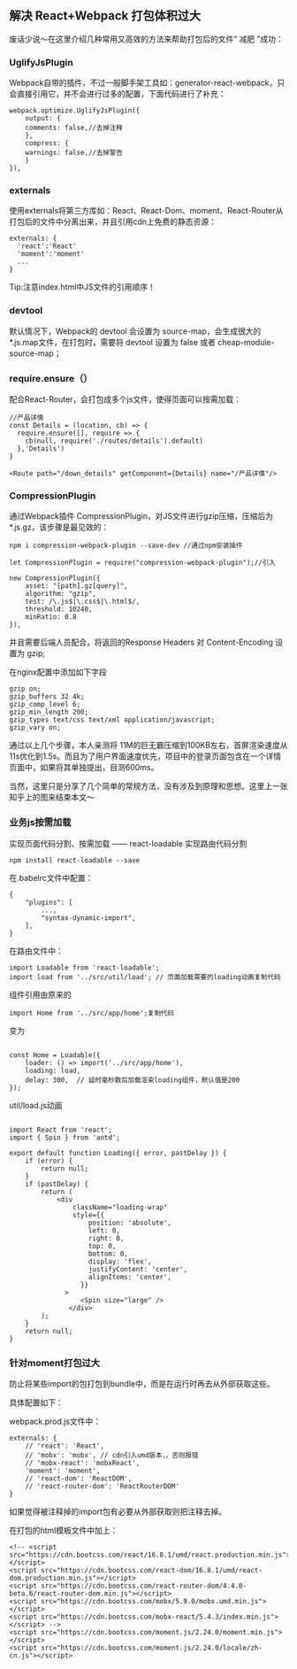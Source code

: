 ## 解决 React+Webpack 打包体积过大

废话少说～在这里介绍几种常用又高效的方法来帮助打包后的文件“ 减肥 ”成功：

### UglifyJsPlugin

Webpack自带的插件，不过一般脚手架工具如：generator-react-webpack，只会直接引用它，并不会进行过多的配置，下面代码进行了补充：

~~~
webpack.optimize.UglifyJsPlugin({
    output: {
    comments: false,//去掉注释
    },
    compress: {
    warnings: false,//去掉警告
    }
}),
~~~

### externals

使用externals将第三方库如：React、React-Dom、moment、React-Router从打包后的文件中分离出来，并且引用cdn上免费的静态资源：

~~~
externals: {
  'react':'React'
  'moment':'moment'
  ...
}
~~~

Tip:注意index.html中JS文件的引用顺序！

### devtool

默认情况下，Webpack的 devtool 会设置为 source-map，会生成很大的*.js.map文件，在打包时，需要将 devtool 设置为 false 或者 cheap-module-source-map；

### require.ensure（）

配合React-Router，会打包成多个js文件，使得页面可以按需加载：

~~~
//产品详情
const Details = (location, cb) => {
  require.ensure([], require => {
    cb(null, require('./routes/details').default)
  },'Details')
}

<Route path="/down_details" getComponent={Details} name="/产品详情"/>
~~~

### CompressionPlugin

通过Webpack插件 CompressionPlugin，对JS文件进行gzip压缩，压缩后为*.js.gz，该步骤是最见效的：

~~~
npm i compression-webpack-plugin --save-dev //通过npm安装插件

let CompressionPlugin = require("compression-webpack-plugin");//引入

new CompressionPlugin({
    asset: "[path].gz[query]",
    algorithm: "gzip",
    test: /\.js$|\.css$|\.html$/,
    threshold: 10240,
    minRatio: 0.8
}),
~~~

并且需要后端人员配合，将返回的Response Headers 对 Content-Encoding 设置为 gzip;

在nginx配置中添加如下字段

~~~
gzip on;
gzip_buffers 32 4k;
gzip_comp_level 6;
gzip_min_length 200;
gzip_types text/css text/xml application/javascript;
gzip_vary on;
~~~

通过以上几个步骤，本人亲测将 11M的巨无霸压缩到100KB左右，首屏渲染速度从11s优化到1.5s。而且为了用户界面速度优先，项目中的登录页面包含在一个详情页面中，如果将其单独提出，目测600ms。

当然，这里只是分享了几个简单的常规方法，没有涉及到原理和思想。这里上一张知乎上的图来结束本文～

### 业务js按需加载

实现页面代码分割、按需加载 —— react-loadable 实现路由代码分割

~~~
npm install react-loadable --save
~~~

在.babelrc文件中配置：

~~~
{
    "plugins": [
        ...,
        "syntax-dynamic-import",
    ],
}
~~~

在路由文件中：

~~~
import Loadable from 'react-loadable';
import load from '../src/util/load'; // 页面加载需要的loading动画复制代码
~~~

组件引用由原来的

~~~
import Home from '../src/app/home';复制代码
~~~

变为

~~~

const Home = Loadable({  
    loader: () => import('../src/app/home'),  
    loading: load,  
    delay: 300,  // 延时毫秒数后加载渲染loading组件，默认值是200
});
~~~

util/load.js动画

~~~

import React from 'react';
import { Spin } from 'antd';
 
export default function Loading({ error, pastDelay }) {  
    if (error) {    
        return null;  
    }  
    if (pastDelay) {    
        return (      
            <div 
                className="loading-wrap"
                style={{          
                    position: 'absolute',          
                    left: 0,          
                    right: 0,          
                    top: 0,          
                    bottom: 0,          
                    display: 'flex',          
                    justifyContent: 'center',          
                    alignItems: 'center',
                  }}      
              >        
                  <Spin size="large" />      
               </div>    
        );  
    }  
    return null;
}
~~~

### 针对moment打包过大

防止将某些import的包打包到bundle中，而是在运行时再去从外部获取这些。 

具体配置如下：

webpack.prod.js文件中：

~~~
externals: {    
    // 'react': 'React',    
    // 'mobx': 'mobx', // cdn引入umd版本，，否则报错    
    // 'mobx-react': 'mobxReact',    
    'moment': 'moment',    
    // 'react-dom': 'ReactDOM',    
    // 'react-router-dom': 'ReactRouterDOM'  
}
~~~

如果觉得被注释掉的import包有必要从外部获取则把注释去掉。

在打包的html模板文件中加上：

~~~
<!-- <script src="https://cdn.bootcss.com/react/16.8.1/umd/react.production.min.js"></script>  
<script src="https://cdn.bootcss.com/react-dom/16.8.1/umd/react-dom.production.min.js"></script>  
<script src="https://cdn.bootcss.com/react-router-dom/4.4.0-beta.6/react-router-dom.min.js"></script>  
<script src="https://cdn.bootcss.com/mobx/5.9.0/mobx.umd.min.js"></script>
<script src="https://cdn.bootcss.com/mobx-react/5.4.3/index.min.js"></script> -->  
<script src="https://cdn.bootcss.com/moment.js/2.24.0/moment.min.js"></script> 
<script src="https://cdn.bootcss.com/moment.js/2.24.0/locale/zh-cn.js"></script>
~~~